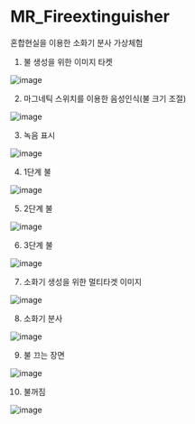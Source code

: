 # MR_Fireextinguisher
 
혼합현실을 이용한 소화기 분사 가상체험


1. 불 생성을 위한 이미지 타켓

![image](https://user-images.githubusercontent.com/48191157/71572765-13400080-2b24-11ea-97cd-47fc17e3e85f.png)

2. 마그네틱 스위치를 이용한 음성인식(불 크기 조절)

![image](https://user-images.githubusercontent.com/48191157/71572810-42567200-2b24-11ea-8ad8-cc4f9fa7e4ba.png)

3. 녹음 표시

![image](https://user-images.githubusercontent.com/48191157/71572819-46828f80-2b24-11ea-8680-2e4bde806056.png)

4. 1단계 불

![image](https://user-images.githubusercontent.com/48191157/71572821-497d8000-2b24-11ea-804f-19af9f26517f.png)

5. 2단계 불

![image](https://user-images.githubusercontent.com/48191157/71572823-4d110700-2b24-11ea-9690-da8416143a0a.png)

6. 3단계 불

![image](https://user-images.githubusercontent.com/48191157/71572829-50a48e00-2b24-11ea-9c39-6ca44340d0e1.png)

7. 소화기 생성을 위한 멀티타겟 이미지

![image](https://user-images.githubusercontent.com/48191157/71572863-75006a80-2b24-11ea-9407-47563de681e5.png)

8. 소화기 분사

![image](https://user-images.githubusercontent.com/48191157/71572893-919ca280-2b24-11ea-952c-30351e320286.png)

9. 불 끄는 장면

![image](https://user-images.githubusercontent.com/48191157/71572917-ad07ad80-2b24-11ea-9323-17ee4c737fbd.png)

10. 불꺼짐

![image](https://user-images.githubusercontent.com/48191157/71572940-ca3c7c00-2b24-11ea-9caf-389eaf32d639.png)
